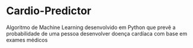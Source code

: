 # Cardio-Predictor
Algoritmo de Machine Learning desenvolvido em Python que prevê a probabilidade de uma pessoa desenvolver doença cardíaca com base em exames médicos

